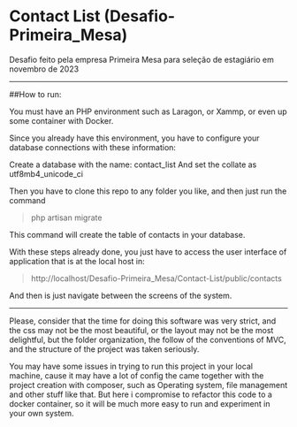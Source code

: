 # Contact List (Desafio-Primeira_Mesa)
Desafio feito pela empresa Primeira Mesa para seleção de estagiário em novembro de 2023

---

##How to run:


You must have an PHP environment such as Laragon, or Xammp, or even up some container with Docker.<br>

Since you already have this environment, you have to configure your database connections with these information:

Create a database with the name: contact_list
And set the collate as utf8mb4_unicode_ci


Then you have to clone this repo to any folder you like, and then just run the command

>php artisan migrate

This command will create the table of contacts in your database.

With these steps already done, you just have to access the user interface of application that is at the local host in:

>http://localhost/Desafio-Primeira_Mesa/Contact-List/public/contacts

And then is just navigate between the screens of the system.


---

Please, consider that the time for doing this software was very strict, and the css may not be the most beautiful, or the layout may not be the most delightful, but the folder organization, the follow of the conventions of MVC, and the structure of the project was taken seriously.

You may have some issues in trying to run this project in your local machine, cause it may have a lot of config the came together with the project creation with composer, such as
Operating system, file management and other stuff like that. But here i compromise to refactor this code to a docker container, so it will be much more easy to run and experiment in your own system.